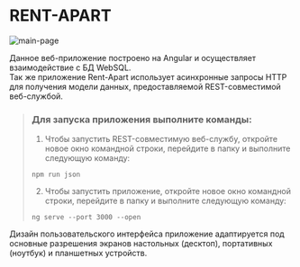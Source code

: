 # RENT-APART

![main-page](https://github.com/SeniorIgor/Rent-Apart/main-page-for-readme)

Данное веб-приложение построено на Angular и осуществляет взаимодействие с БД WebSQL.  
Так же приложение Rent-Apart использует асинхронные запросы HTTP для получения модели данных, предоставляемой REST-совместимой веб-службой.  
  
  
> ### Для запуска приложения выполните команды:
> 1. Чтобы запустить REST-совместимую веб-службу, откройте новое окно командной строки, перейдите в папку и выполните следующую команду:
>
> ```
> npm run json
> ```
>
> 2. Чтобы запустить приложение, откройте новое окно командной строки, перейдите в папку и выполните следующую команду:
> 
> ```
> ng serve --port 3000 --open
> ```  
  
  
Дизайн пользовательского интерфейса приложение адаптируется под основные разрешения экранов настольных (десктоп), портативных (ноутбук) и планшетных устройств.
